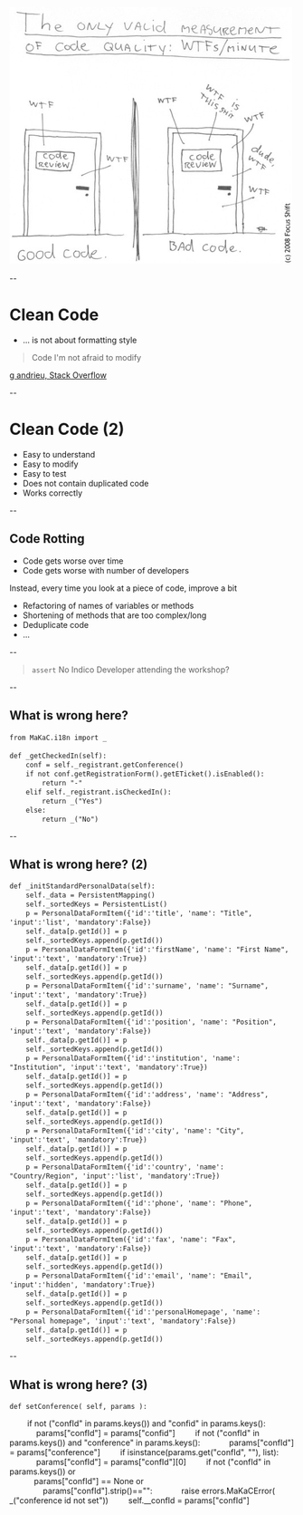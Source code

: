 ![The only valid measurement of code quality: WTFs/minute](resources/measuring_code_quality.jpg)

--

# Clean Code

* ... is not about formatting style

> Code I'm not afraid to modify

[g andrieu, Stack Overflow](https://stackoverflow.com/questions/954570/definition-of-clean-code)

--

# Clean Code (2)

* Easy to understand
* Easy to modify
* Easy to test
* Does not contain duplicated code
* Works correctly

--

## Code Rotting

* Code gets worse over time
* Code gets worse with number of developers <!-- .element: class="fragment" -->

Instead, every time you look at a piece of code, improve a bit

* Refactoring of names of variables or methods
* Shortening of methods that are too complex/long
* Deduplicate code 
* ...

--

> `assert` No Indico Developer attending the workshop?

--

## What is wrong here?

	from MaKaC.i18n import _

	def _getCheckedIn(self):
	    conf = self._registrant.getConference()
	    if not conf.getRegistrationForm().getETicket().isEnabled():
	        return "-"
	    elif self._registrant.isCheckedIn():
	        return _("Yes")
	    else:
	        return _("No")

--

## What is wrong here? (2)

	def _initStandardPersonalData(self):
	    self._data = PersistentMapping()
	    self._sortedKeys = PersistentList()
	    p = PersonalDataFormItem({'id':'title', 'name': "Title", 'input':'list', 'mandatory':False})
	    self._data[p.getId()] = p
	    self._sortedKeys.append(p.getId())
	    p = PersonalDataFormItem({'id':'firstName', 'name': "First Name", 'input':'text', 'mandatory':True})
	    self._data[p.getId()] = p
	    self._sortedKeys.append(p.getId())
	    p = PersonalDataFormItem({'id':'surname', 'name': "Surname", 'input':'text', 'mandatory':True})
	    self._data[p.getId()] = p
	    self._sortedKeys.append(p.getId())
	    p = PersonalDataFormItem({'id':'position', 'name': "Position", 'input':'text', 'mandatory':False})
	    self._data[p.getId()] = p
	    self._sortedKeys.append(p.getId())
	    p = PersonalDataFormItem({'id':'institution', 'name': "Institution", 'input':'text', 'mandatory':True})
	    self._data[p.getId()] = p
	    self._sortedKeys.append(p.getId())
	    p = PersonalDataFormItem({'id':'address', 'name': "Address", 'input':'text', 'mandatory':False})
	    self._data[p.getId()] = p
	    self._sortedKeys.append(p.getId())
	    p = PersonalDataFormItem({'id':'city', 'name': "City", 'input':'text', 'mandatory':True})
	    self._data[p.getId()] = p
	    self._sortedKeys.append(p.getId())
	    p = PersonalDataFormItem({'id':'country', 'name': "Country/Region", 'input':'list', 'mandatory':True})
	    self._data[p.getId()] = p
	    self._sortedKeys.append(p.getId())
	    p = PersonalDataFormItem({'id':'phone', 'name': "Phone", 'input':'text', 'mandatory':False})
	    self._data[p.getId()] = p
	    self._sortedKeys.append(p.getId())
	    p = PersonalDataFormItem({'id':'fax', 'name': "Fax", 'input':'text', 'mandatory':False})
	    self._data[p.getId()] = p
	    self._sortedKeys.append(p.getId())
	    p = PersonalDataFormItem({'id':'email', 'name': "Email", 'input':'hidden', 'mandatory':True})
	    self._data[p.getId()] = p
	    self._sortedKeys.append(p.getId())
	    p = PersonalDataFormItem({'id':'personalHomepage', 'name': "Personal homepage", 'input':'text', 'mandatory':False})
	    self._data[p.getId()] = p
	    self._sortedKeys.append(p.getId())

--

## What is wrong here? (3)

	def setConference( self, params ):
        if not ("confId" in params.keys()) and "confid" in params.keys():
            params["confId"] = params["confid"]
        if not ("confId" in params.keys()) and "conference" in params.keys():
            params["confId"] = params["conference"]
        if isinstance(params.get("confId", ""), list):
            params["confId"] = params["confId"][0]
        if not ("confId" in params.keys()) or \
           params["confId"] == None or \
               params["confId"].strip()=="":
            raise errors.MaKaCError( _("conference id not set"))
        self.__confId = params["confId"]
